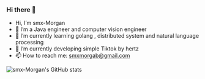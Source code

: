 ### Hi there 👋


-  Hi, I’m smx-Morgan
- 🔭 I’m a Java engineer and computer vision engineer
- 🌱 I’m currently learning golang , distributed system and natural language processing
- 👯 I’m currently developing simple Tiktok by hertz
- 📫 How to reach me: smxmorgab@gmail.com


![smx-Morgan's GitHub stats](https://github-readme-stats.vercel.app/api?username=smx-Morgan&show_icons=true&theme=tokyonight)
